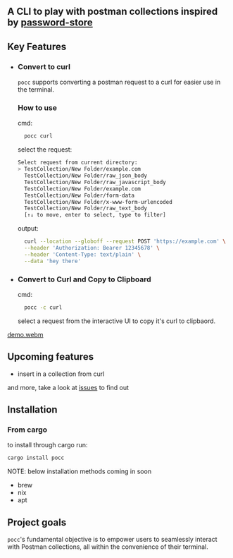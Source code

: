 <h2>
  A CLI to play with postman collections inspired by <a href="https://www.passwordstore.org" target="_blank">password-store</a>
</h2>

## Key Features
* ### Convert to curl
  `pocc` supports converting a postman request to a curl for easier use in the terminal.

  ### How to use

  cmd:
  ```bash
    pocc curl
  ```
  select the request:
  ```bash
  Select request from current directory:
  > TestCollection/New Folder/example.com
    TestCollection/New Folder/raw_json_body
    TestCollection/New Folder/raw_javascript_body
    TestCollection/New Folder/example.com
    TestCollection/New Folder/form-data
    TestCollection/New Folder/x-www-form-urlencoded
    TestCollection/New Folder/raw_text_body
    [↑↓ to move, enter to select, type to filter]
  ```

  output:
  ```bash
    curl --location --globoff --request POST 'https://example.com' \
    --header 'Authorization: Bearer 12345678' \
    --header 'Content-Type: text/plain' \
    --data 'hey there'
  ```

* ### Convert to Curl and Copy to Clipboard

  cmd:
  ```bash
    pocc -c curl
  ```
  select a request from the interactive UI to copy it's curl to clipbaord.

[demo.webm](https://github.com/RitickMadaan/postman-collection-cli/assets/43561186/adfc1b74-f7e7-4665-b783-44e9f9224299)

## Upcoming features

* insert in a collection from curl
    
and more, take a look at [issues](https://github.com/RitickMadaan/postman-collection-cli/issues) to find out

## Installation

### From cargo

to install through cargo run:

```bash
cargo install pocc
```
NOTE: below installation methods coming in soon
* brew
* nix
* apt

## Project goals

`pocc`'s fundamental objective is to empower users to seamlessly interact with Postman collections, all within the convenience of their terminal.
